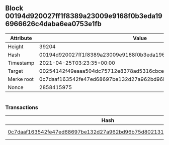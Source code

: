 ## Block 00194d920027ff1f8389a23009e9168f0b3eda196966626c4daba6ea0753e1fb

Attribute | Value
--- | ---
Height | 39204
Hash | 00194d920027ff1f8389a23009e9168f0b3eda196966626c4daba6ea0753e1fb
Timestamp | 2021-04-25T03:23:35+00:00
Target | 00254142f49eaaa504dc75712e8378ad5316cbcead634704b3734b6271167cc4
Merke root | 0c7daaf163542fe47ed68697be132d27a962bd96b75d8021316e94070bc581ea
Nonce | 2858415975

```

```

### Transactions

Hash | Amount
--- | ---
[0c7daaf163542fe47ed68697be132d27a962bd96b75d8021316e94070bc581ea](0c7daaf163542fe47ed68697be132d27a962bd96b75d8021316e94070bc581ea.md) | 10.00000000 SKEPTI 
